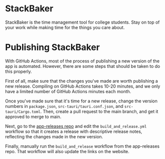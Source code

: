 # StackBaker

StackBaker is the time management tool for college students. Stay on top of your work while making time for the things you care about.

# Publishing StackBaker

With GitHub Actions, most of the process of publishing a new version of the app is automated. However, there are some steps that should be taken to do this properly.

First of all, make sure that the changes you've made are worth publishing a new release. Compiling on GitHub Actions takes 10-20 minutes, and we only have a limited number of GitHub Actions minutes each month. 

Once you've made sure that it's time for a new release, change the version numbers in `package.json`, `src-tauri/tauri.conf.json`, and `src-tauri/Cargo.toml`. Then, create a pull request to the main branch, and get it approved to merge to main.

Next, go to the [app-releases repo](https://github.com/StackBaker/app-releases) and edit the `build_and_release.yml` workflow so that it creates a release with descriptive release notes, reflecting the changes made in the new version.

Finally, manually run the `build_and_release` workflow from the app-releases repo. That workflow will also update the links on the website.
